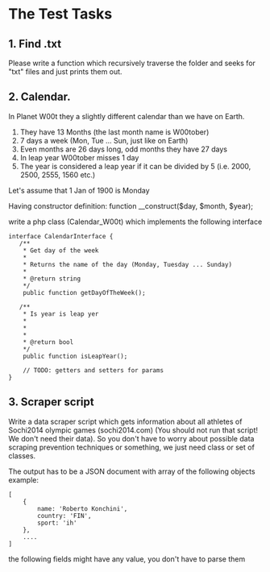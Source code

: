 # The Test Tasks
## 1. Find .txt
Please write a function which recursively traverse the folder and seeks for "txt" files and just prints them out.
## 2. Calendar.
In Planet W00t they a slightly different calendar than we have on Earth.

1. They have 13 Months (the last month name is W00tober)
2. 7 days a week (Mon, Tue ... Sun, just like on Earth)
3. Even months are 26 days long, odd months they have 27 days
4. In leap year W00tober misses 1 day
5. The year is considered a leap year if it can be divided by 5 (i.e. 2000, 2500, 2555, 1560 etc.)

Let's assume that 1 Jan of 1900 is Monday

Having constructor definition: function __construct($day, $month, $year);

write a php class (Calendar_W00t) which implements the following interface

```
interface CalendarInterface {
   /**
    * Get day of the week
    *
    * Returns the name of the day (Monday, Tuesday ... Sunday)
    *
    * @return string
    */
    public function getDayOfTheWeek();

   /**
    * Is year is leap yer
    *
    *
    *
    * @return bool
    */
    public function isLeapYear();

    // TODO: getters and setters for params
}
```
## 3. Scraper script
Write a data scraper script which gets information about all athletes of Sochi2014 olympic games (sochi2014.com)
(You should not run that script! We don't need their data). So you don't have to worry about possible data scraping prevention techniques or something, we just need class or set of classes.

The output has to be a JSON document with array of the following objects
example:
```
[
    {
        name: 'Roberto Konchini',
        country: 'FIN',
        sport: 'ih'
    },
    ....
]
```
the following fields might have any value, you don't have to parse them